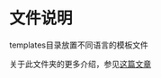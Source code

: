 文件说明
========
templates目录放置不同语言的模板文件

关于此文件夹的更多介绍，参见[这篇文章](http://www.vimer.cn/2010/02/vimer-cn%e5%8e%9f%e5%88%9bvimgvim%e6%8f%92%e4%bb%b6load_template%e6%ad%a3%e5%bc%8f%e5%8f%91%e5%b8%83.html)

